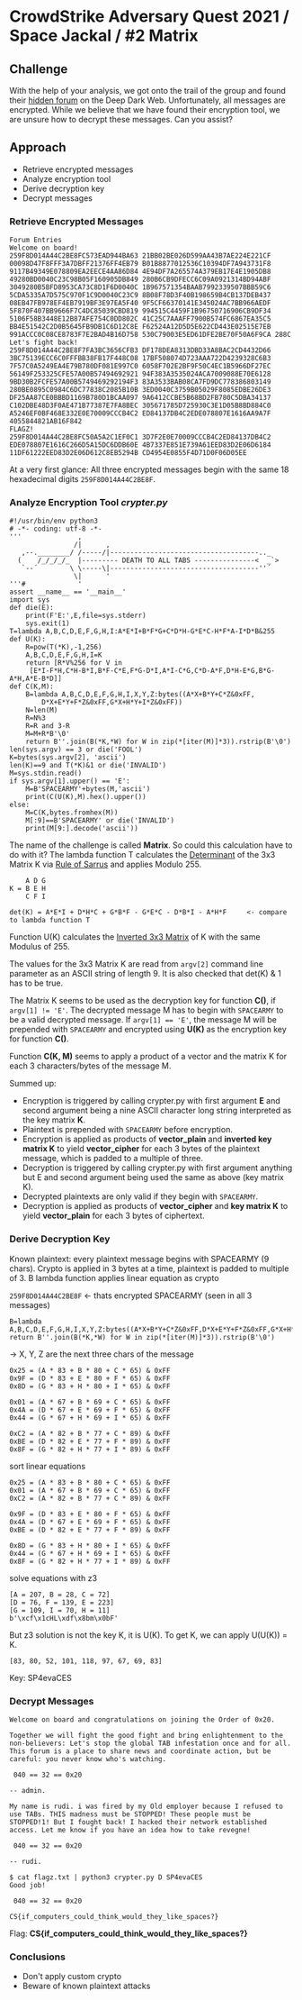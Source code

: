 # CrowdStrike Adversary Quest 2021 / Space Jackal / #2 Matrix

## Challenge
With the help of your analysis, we got onto the trail of the group and found their [hidden forum](http://spacesftw5q4uyamog5qgcf75a5hbhmr2g24jqsdcpjnew63zkq7ueyd.onion/) on the Deep Dark Web. Unfortunately, all messages are encrypted. While we believe that we have found their encryption tool, we are unsure how to decrypt these messages. Can you assist?

## Approach
- Retrieve encrypted messages
- Analyze encryption tool
- Derive decryption key
- Decrypt messages

### Retrieve Encrypted Messages
```
Forum Entries
Welcome on board!
259F8D014A44C2BE8FC573EAD944BA63 21BB02BE026D599AA43B7AE224E221CF 00098D47F8FFF3A7DBFF21376FF4EB79 B01B8877012536C10394DF7A943731F8 9117B49349E078809EA2EECE4AA86D84 4E94DF7A265574A379EB17E4E1905DB8 49280BD0040C23C98B05F160905DB849 280B6CB9DFECC6C09A0921314BD94ABF 3049280B5BFD8953CA73C8D1F6D0040C 1B967571354BAAB7992339507BBB59C6 5CDA5335A7D575C970F1C9D0040C23C9 8B08F78D3F40B198659B4CB137DEB437 08EB47FB978EF4EB7919BF3E97EA5F40 9F5CF66370141E345024AC7BB966AEDF 5F870F407BB9666F7C4DC85039CBD819 994515C4459F1B96750716906CB9DF34 5106F58B3448E12B87AFE754C0DD802C 41C25C7AAAFF7900B574FC6867EA35C5 BB4E51542C2D0B5645FB9DB1C6D12C8E F62524A12D5D5E622CD443E02515E7EB 991ACCC0C08CE8783F7E2BAD4B16D758 530C79003E5ED61DFE2BE70F50A6F9CA 288C
Let's fight back!
259F8D014A44C2BE8F7FA3BC3656CFB3 DF178DEA8313DBD33A8BAC2CD4432D66 3BC75139ECC6C0FFFBB38FB17F448C08 17BF508074D723AAA722D4239328C6B3 7F57C0A5249EA4E79B780DF081E997C0 6058F702E2BF9F50C4EC1B5966DF27EC 56149F253325CFE57A00B57494692921 94F383A3535024ACA7009088E70E6128 9BD30B2FCFE57A00B5749469292194F3 83A3533BAB08CA7FD9DC778386803149 280BE0895C0984C6DC77838C2085B10B 3ED0040C3759B05029F8085EDBE26DE3 DF25AA87CE0BBBD1169B780D1BCAA097 9A6412CCBE5B68BD2FB780C5DBA34137 C102DBE48D3F0AE471B77387E7FA8BEC 305671785D725930C3E1D05B8BD884C0 A5246EF0BF468E332E0E70009CCCB4C2 ED84137DB4C2EDE078807E1616AA9A7F 4055844821AB16F842
FLAGZ!
259F8D014A44C2BE8FC50A5A2C1EF0C1 3D7F2E0E70009CCCB4C2ED84137DB4C2 EDE078807E1616C266D5A15DC6DDB60E 4B7337E851E739A61EED83D2E06D6184 11DF61222EED83D2E06D612C8EB5294B CD4954E0855F4D71D0F06D05EE
```
At a very first glance: All three encrypted messages begin with the same 18 hexadecimal digits `259F8D014A44C2BE8F`.

### Analyze Encryption Tool *crypter.py*
```
#!/usr/bin/env python3
# -*- coding: utf-8 -*-
'''              ,
                /|      ,
   ,--.________/ /-----/|-------------------------------------.._
  (    /_/_/_/_  |--------- DEATH TO ALL TABS ---------------<  _`>
   `--´        \ \-----\|-------------------------------------''´
                \|      '
'''#             '
assert __name__ == '__main__'
import sys
def die(E):
    print(F'E:',E,file=sys.stderr)
    sys.exit(1)
T=lambda A,B,C,D,E,F,G,H,I:A*E*I+B*F*G+C*D*H-G*E*C-H*F*A-I*D*B&255
def U(K):
    R=pow(T(*K),-1,256)
    A,B,C,D,E,F,G,H,I=K
    return [R*V%256 for V in
     [E*I-F*H,C*H-B*I,B*F-C*E,F*G-D*I,A*I-C*G,C*D-A*F,D*H-E*G,B*G-A*H,A*E-B*D]]
def C(K,M):
    B=lambda A,B,C,D,E,F,G,H,I,X,Y,Z:bytes((A*X+B*Y+C*Z&0xFF,
        D*X+E*Y+F*Z&0xFF,G*X+H*Y+I*Z&0xFF))
    N=len(M)
    R=N%3
    R=R and 3-R
    M=M+R*B'\0'
    return B''.join(B(*K,*W) for W in zip(*[iter(M)]*3)).rstrip(B'\0')
len(sys.argv) == 3 or die('FOOL')
K=bytes(sys.argv[2], 'ascii')
len(K)==9 and T(*K)&1 or die('INVALID')
M=sys.stdin.read()
if sys.argv[1].upper() == 'E':
    M=B'SPACEARMY'+bytes(M,'ascii')
    print(C(U(K),M).hex().upper())
else:
    M=C(K,bytes.fromhex(M))
    M[:9]==B'SPACEARMY' or die('INVALID')
    print(M[9:].decode('ascii'))
```

The name of the challenge is called **Matrix**. So could this calculation have to do with it?
The lambda function T calculates the [Determinant](https://en.wikipedia.org/wiki/Determinant) of the 3x3 Matrix K via [Rule of Sarrus](https://en.wikipedia.org/wiki/Rule_of_Sarrus) and applies Modulo 255.
```
    A D G
K = B E H
    C F I
    
det(K) = A*E*I + D*H*C + G*B*F - G*E*C - D*B*I - A*H*F     <- compare to lambda function T
```

Function U(K) calculates the [Inverted 3x3 Matrix](https://en.wikipedia.org/wiki/Invertible_matrix) of K with the same Modulus of 255.

The values for the 3x3 Matrix K are read from `argv[2]` command line parameter as an ASCII string of length 9. It is also checked that det(K) & 1 has to be true.

The Matrix K seems to be used as the decryption key for function **C()**, if `argv[1] != 'E'`. The decrypted message M has to begin with `SPACEARMY` to be a valid decrypted message.
If `argv[1] == 'E'`, the message M will be prepended with `SPACEARMY` and encrypted using **U(K)** as the encryption key for function **C()**.

Function **C(K, M)** seems to apply a product of a vector and the matrix K for each 3 characters/bytes of the message M.

Summed up:
- Encryption is triggered by calling crypter.py with first argument **E** and second argument being a nine ASCII character long string interpreted as the key matrix **K**.
- Plaintext is prepended with `SPACEARMY` before encryption.
- Encryption is applied as products of **vector_plain** and **inverted key matrix K** to yield **vector_cipher** for each 3 bytes of the plaintext message, which is padded to a multiple of three.
- Decryption is triggered by calling crypter.py with first argument anything but E and second argument being used the same as above (key matrix K).
- Decrypted plaintexts are only valid if they begin with `SPACEARMY`.
- Decryption is applied as products of **vector_cipher** and **key matrix K** to yield **vector_plain** for each 3 bytes of ciphertext.


### Derive Decryption Key
Known plaintext: every plaintext message begins with SPACEARMY (9 chars).
Crypto is applied in 3 bytes at a time, plaintext is padded to multiple of 3.
B lambda function applies linear equation as crypto

`259F8D014A44C2BE8F` <- thats encrypted SPACEARMY (seen in all 3 messages)

```
B=lambda A,B,C,D,E,F,G,H,I,X,Y,Z:bytes((A*X+B*Y+C*Z&0xFF,D*X+E*Y+F*Z&0xFF,G*X+H*Y+I*Z&0xFF))
return B''.join(B(*K,*W) for W in zip(*[iter(M)]*3)).rstrip(B'\0')
```

-> X, Y, Z are the next three chars of the message

```
0x25 = (A * 83 + B * 80 + C * 65) & 0xFF
0x9F = (D * 83 + E * 80 + F * 65) & 0xFF
0x8D = (G * 83 + H * 80 + I * 65) & 0xFF

0x01 = (A * 67 + B * 69 + C * 65) & 0xFF
0x4A = (D * 67 + E * 69 + F * 65) & 0xFF
0x44 = (G * 67 + H * 69 + I * 65) & 0xFF

0xC2 = (A * 82 + B * 77 + C * 89) & 0xFF
0xBE = (D * 82 + E * 77 + F * 89) & 0xFF
0x8F = (G * 82 + H * 77 + I * 89) & 0xFF
```

sort linear equations
```
0x25 = (A * 83 + B * 80 + C * 65) & 0xFF
0x01 = (A * 67 + B * 69 + C * 65) & 0xFF
0xC2 = (A * 82 + B * 77 + C * 89) & 0xFF

0x9F = (D * 83 + E * 80 + F * 65) & 0xFF
0x4A = (D * 67 + E * 69 + F * 65) & 0xFF
0xBE = (D * 82 + E * 77 + F * 89) & 0xFF

0x8D = (G * 83 + H * 80 + I * 65) & 0xFF
0x44 = (G * 67 + H * 69 + I * 65) & 0xFF
0x8F = (G * 82 + H * 77 + I * 89) & 0xFF
```
solve equations with z3
```
[A = 207, B = 28, C = 72]
[D = 76, F = 139, E = 223]
[G = 109, I = 70, H = 11]
b'\xcf\x1cHL\xdf\x8bm\x0bF'
```

But z3 solution is not the key K, it is U(K).
To get K, we can apply U(U(K)) = K.
```
[83, 80, 52, 101, 118, 97, 67, 69, 83]
```
Key: SP4evaCES

### Decrypt Messages
```
Welcome on board and congratulations on joining the Order of 0x20.

Together we will fight the good fight and bring enlightenment to the non-believers: Let's stop the global TAB infestation once and for all. This forum is a place to share news and coordinate action, but be careful: you never know who's watching.

 040 == 32 == 0x20

-- admin.
```

```
My name is rudi. i was fired by my Old employer because I refused to use TABs. THIS madness must be STOPPED! These people must be STOPPED!1! But I fought back! I hacked their network established access. Let me know if you have an idea how to take revegne!

 040 == 32 == 0x20

-- rudi.
```

```
$ cat flagz.txt | python3 crypter.py D SP4evaCES
Good job!

 040 == 32 == 0x20

CS{if_computers_could_think_would_they_like_spaces?}
```

Flag: **CS{if_computers_could_think_would_they_like_spaces?}**

### Conclusions
- Don't apply custom crypto
- Beware of known plaintext attacks
